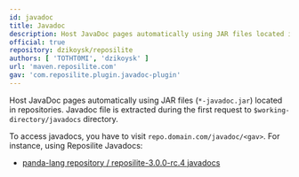 ```yaml
---
id: javadoc
title: Javadoc
description: Host JavaDoc pages automatically using JAR files located in repositories
official: true
repository: dzikoysk/reposilite
authors: [ 'TOTHT0MI', 'dzikoysk' ]
url: 'maven.reposilite.com'
gav: 'com.reposilite.plugin.javadoc-plugin'
---
```


Host JavaDoc pages automatically using JAR files (`*-javadoc.jar`) located in repositories.
Javadoc file is extracted during the first request to `$working-directory/javadocs` directory.

To access javadocs, you have to visit `repo.domain.com/javadoc/<gav>`. 
For instance, using Reposilite Javadocs:

* [panda-lang repository / reposilite-3.0.0-rc.4 javadocs](https://maven.reposilite.com/javadoc/releases/com/reposilite/reposilite/3.0.0-rc.4/)
